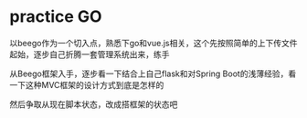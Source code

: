 # practice GO

以beego作为一个切入点，熟悉下go和vue.js相关，这个先按照简单的上下传文件起始，逐步自己折腾一套管理系统出来，练手

从Beego框架入手，逐步看一下结合上自己flask和对Spring Boot的浅薄经验，看一下这种MVC框架的设计方式到底是怎样的

然后争取从现在脚本状态，改成搭框架的状态吧